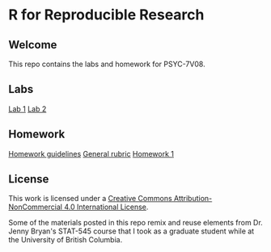 # R for Reproducible Research

## Welcome

This repo contains the labs and homework for PSYC-7V08. 

## Labs

[Lab 1](posted/labs/lab-01/lab-01-getting-started.md)
[Lab 2](lab-02.md)

## Homework

[Homework guidelines](hw00_homework-guidelines.md)
[General rubric](general-rubric.md)
[Homework 1]()

## License

This work is licensed under a [Creative Commons Attribution-NonCommercial 4.0 International License](http://creativecommons.org/licenses/by-nc/4.0/).

Some of the materials posted in this repo remix and reuse elements from Dr. Jenny Bryan's STAT-545 course that I took as a graduate student while at the University of British Columbia. 

